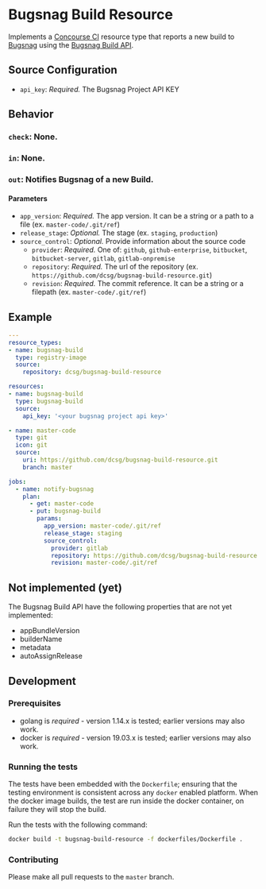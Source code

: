 # Bugsnag Build Resource

Implements a [Concourse CI](https://concourse-ci.org/) resource type that reports a new build to [Bugsnag](https://bugsnag.com/) using the [Bugsnag Build API](https://docs.bugsnag.com/api/build/). 

## Source Configuration

* `api_key`: *Required.* The Bugsnag Project API KEY

## Behavior

### `check`: None.

### `in`: None.

### `out`: Notifies Bugsnag of a new Build.

#### Parameters

* `app_version`: *Required.* The app version. It can be a string or a path to a file (ex. `master-code/.git/ref`)
* `release_stage`: *Optional.* The stage (ex. `staging`, `production`)
* `source_control`: *Optional.* Provide information about the source code
  * `provider`: *Required.* One of: `github`, `github-enterprise`, `bitbucket`, `bitbucket-server`, `gitlab`, `gitlab-onpremise`
  * `repository`: *Required.* The url of the repository (ex. `https://github.com/dcsg/bugsnag-build-resource.git`)
  * `revision`: *Required.* The commit reference. It can be a string or a filepath (ex. `master-code/.git/ref`)

## Example

```yaml
---
resource_types:
- name: bugsnag-build
  type: registry-image
  source:
    repository: dcsg/bugsnag-build-resource

resources:
- name: bugsnag-build
  type: bugsnag-build
  source:
    api_key: '<your bugsnag project api key>'

- name: master-code
  type: git
  icon: git
  source:
    uri: https://github.com/dcsg/bugsnag-build-resource.git
    branch: master

jobs:
  - name: notify-bugsnag
    plan:
      - get: master-code
      - put: bugsnag-build
        params:
          app_version: master-code/.git/ref
          release_stage: staging
          source_control:
            provider: gitlab
            repository: https://github.com/dcsg/bugsnag-build-resource.git
            revision: master-code/.git/ref
```

## Not implemented (yet)

The Bugsnag Build API have the following properties that are not yet implemented:

* appBundleVersion
* builderName
* metadata
* autoAssignRelease

## Development

### Prerequisites

* golang is *required* - version 1.14.x is tested; earlier versions may also
  work.
* docker is *required* - version 19.03.x is tested; earlier versions may also
  work.

### Running the tests

The tests have been embedded with the `Dockerfile`; ensuring that the testing
environment is consistent across any `docker` enabled platform. When the docker
image builds, the test are run inside the docker container, on failure they
will stop the build.

Run the tests with the following command:

```sh
docker build -t bugsnag-build-resource -f dockerfiles/Dockerfile .
```

### Contributing

Please make all pull requests to the `master` branch.
